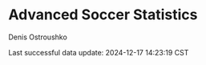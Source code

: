 # Advanced Soccer Statistics
Denis Ostroushko

<!-- gfm -->

Last successful data update: 2024-12-17 14:23:19 CST
